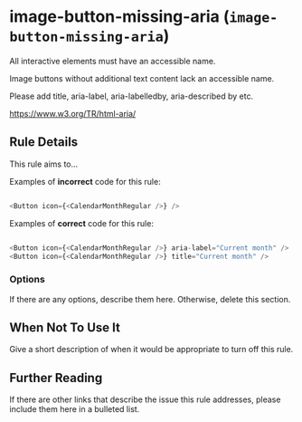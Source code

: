 # image-button-missing-aria (`image-button-missing-aria`)

All interactive elements must have an accessible name.

Image buttons without additional text content lack an accessible name.

Please add title, aria-label, aria-labelledby, aria-described by etc.

<https://www.w3.org/TR/html-aria/>

## Rule Details

This rule aims to...

Examples of **incorrect** code for this rule:

```js

<Button icon={<CalendarMonthRegular />} />

```

Examples of **correct** code for this rule:

```js

<Button icon={<CalendarMonthRegular />} aria-label="Current month" />
<Button icon={<CalendarMonthRegular />} title="Current month" />

```

### Options

If there are any options, describe them here. Otherwise, delete this section.

## When Not To Use It

Give a short description of when it would be appropriate to turn off this rule.

## Further Reading

If there are other links that describe the issue this rule addresses, please include them here in a bulleted list.
